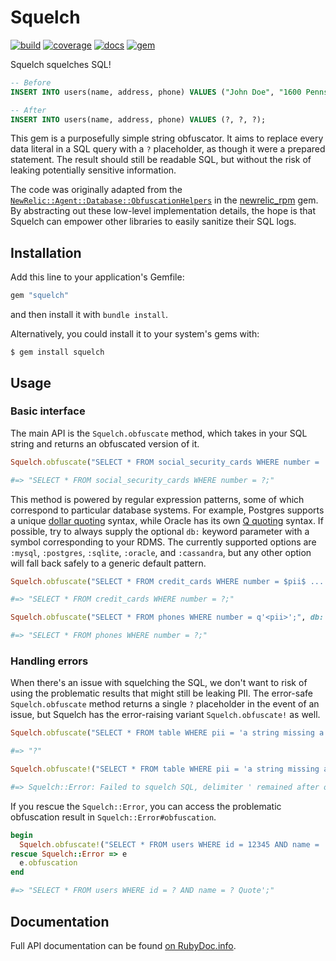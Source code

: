 # Squelch

[![build](https://github.com/ajvondrak/squelch/workflows/build/badge.svg)](https://github.com/ajvondrak/squelch/actions?query=workflow%3Abuild)
[![coverage](https://coveralls.io/repos/github/ajvondrak/squelch/badge.svg?branch=main)](https://coveralls.io/github/ajvondrak/squelch?branch=main)
[![docs](https://inch-ci.org/github/ajvondrak/squelch.svg?branch=main)](https://inch-ci.org/github/ajvondrak/squelch)
[![gem](https://badge.fury.io/rb/squelch.svg)](https://badge.fury.io/rb/squelch)

Squelch squelches SQL!

```sql
-- Before
INSERT INTO users(name, address, phone) VALUES ("John Doe", "1600 Pennsylvania Ave", "867-5309");

-- After
INSERT INTO users(name, address, phone) VALUES (?, ?, ?);
```

This gem is a purposefully simple string obfuscator. It aims to replace every data literal in a SQL query with a `?` placeholder, as though it were a prepared statement. The result should still be readable SQL, but without the risk of leaking potentially sensitive information.

The code was originally adapted from the [`NewRelic::Agent::Database::ObfuscationHelpers`](https://github.com/newrelic/newrelic-ruby-agent/blob/f0290ab6468ad205dd014d63c794883dc47eebe7/lib/new_relic/agent/database/obfuscation_helpers.rb) in the [newrelic\_rpm](https://rubygems.org/gems/newrelic_rpm) gem. By abstracting out these low-level implementation details, the hope is that Squelch can empower other libraries to easily sanitize their SQL logs.

## Installation

Add this line to your application's Gemfile:

```ruby
gem "squelch"
```

and then install it with `bundle install`.

Alternatively, you could install it to your system's gems with:

```console
$ gem install squelch
```

## Usage

### Basic interface

The main API is the `Squelch.obfuscate` method, which takes in your SQL string and returns an obfuscated version of it.

```ruby
Squelch.obfuscate("SELECT * FROM social_security_cards WHERE number = 'pii';")

#=> "SELECT * FROM social_security_cards WHERE number = ?;"
```

This method is powered by regular expression patterns, some of which correspond to particular database systems. For example, Postgres supports a unique [dollar quoting](https://www.postgresql.org/docs/13/sql-syntax-lexical.html#SQL-SYNTAX-DOLLAR-QUOTING) syntax, while Oracle has its own [Q quoting](https://livesql.oracle.com/apex/livesql/file/content_CIREYU9EA54EOKQ7LAMZKRF6P.html) syntax. If possible, try to always supply the optional `db:` keyword parameter with a symbol corresponding to your RDMS. The currently supported options are `:mysql`, `:postgres`, `:sqlite`, `:oracle`, and `:cassandra`, but any other option will fall back safely to a generic default pattern.

```ruby
Squelch.obfuscate("SELECT * FROM credit_cards WHERE number = $pii$ ... $pii$;", db: :postgres)

#=> "SELECT * FROM credit_cards WHERE number = ?;"
```

```ruby
Squelch.obfuscate("SELECT * FROM phones WHERE number = q'<pii>';", db: :oracle)

#=> "SELECT * FROM phones WHERE number = ?;"
```

### Handling errors

When there's an issue with squelching the SQL, we don't want to risk of using the problematic results that might still be leaking PII. The error-safe `Squelch.obfuscate` method returns a single `?` placeholder in the event of an issue, but Squelch has the error-raising variant `Squelch.obfuscate!` as well.

```ruby
Squelch.obfuscate("SELECT * FROM table WHERE pii = 'a string missing a closing quote;")

#=> "?"
```

```ruby
Squelch.obfuscate!("SELECT * FROM table WHERE pii = 'a string missing a closing quote;")

#=> Squelch::Error: Failed to squelch SQL, delimiter ' remained after obfuscation
```

If you rescue the `Squelch::Error`, you can access the problematic obfuscation result in `Squelch::Error#obfuscation`.

```ruby
begin
  Squelch.obfuscate!("SELECT * FROM users WHERE id = 12345 AND name = 'Mister Danglin' Quote';")
rescue Squelch::Error => e
  e.obfuscation
end

#=> "SELECT * FROM users WHERE id = ? AND name = ? Quote';"
```

## Documentation

Full API documentation can be found [on RubyDoc.info](https://rubydoc.info/github/ajvondrak/squelch/main).
